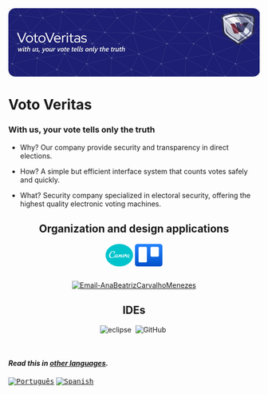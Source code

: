 <img align= "center" alt="VotoVeritas-Canva" src="https://github.com/VotoVeritas/VotoVeritas/blob/main/Imagens/EnglishBanner.jpeg">

# Voto Veritas
### With us, your vote tells only the truth

- Why? Our company provide security and transparency in direct elections.

- How? A simple but efficient interface system that counts votes safely and quickly.

- What? Security company specialized in electoral security, offering the highest quality electronic voting machines.

<div align="center">
  
## Organization and design applications
  
  <img align= "center" alt="VotoVeritas-Canva" height="45" width="55" src="https://github.com/devicons/devicon/blob/master/icons/canva/canva-original.svg" />
  <img align= "center" alt="VotoVeritas-Trello" height="45" width="55" src="https://github.com/devicons/devicon/blob/master/icons/trello/trello-original.svg" />
  
## 

  <a target="_blank" href="mailto:votoveritas@gmail.com"> <img height="30" width="120" alt="Email-AnaBeatrizCarvalhoMenezes" src="https://img.shields.io/badge/Gmail-D14836?style=for-the-badge&logo=gmail&logoColor=white"/></a>

## IDEs
![eclipse](https://img.shields.io/badge/Eclipse-0D1117?style=for-the-badge&logo=eclipse&logoColor=roxo)&nbsp;
![GitHub](https://img.shields.io/badge/-GitHub-0D1117?style=for-the-badge&logo=github&labelColor=14354C)&nbsp;
</div><br>

#### _Read this in [other languages](Translations/translations.md)._
<kbd>[<img title="Português" alt="Português" src="https://www.countryflags.com/wp-content/uploads/brazil-flag-png-large.png" width="60">](Translations/README.pt_br.md)</kbd>
<kbd>[<img title="Espanhol" alt="Spanish" src="https://www.countryflags.com/wp-content/uploads/spain-flag-png-large.png" width="60">](Translations/README.esp.md)</kbd>
